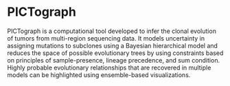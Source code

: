 # PICTograph

PICTograph is a computational tool developed to infer the clonal evolution of tumors from multi-region sequencing data. It models uncertainty in assigning mutations to subclones using a Bayesian hierarchical model and reduces the space of possible evolutionary trees by using constraints based on principles of sample-presence, lineage precedence, and sum condition. Highly probable evolutionary relationships that are recovered in multiple models can be highlighted using ensemble-based visualizations.
